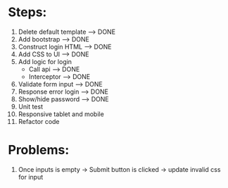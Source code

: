 # Steps:

1. Delete default template --> DONE
2. Add bootstrap --> DONE
3. Construct login HTML --> DONE
4. Add CSS to UI --> DONE
5. Add logic for login 
    * Call api --> DONE
    * Interceptor --> DONE
6. Validate form input --> DONE
7. Response error login --> DONE
8. Show/hide password --> DONE
8. Unit test
9. Responsive tablet and mobile
10. Refactor code

# Problems:
1. Once inputs is empty -> Submit button is clicked -> update invalid css for input

